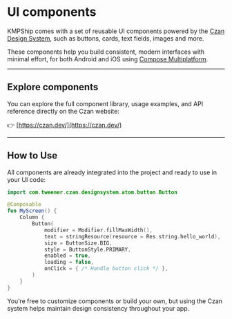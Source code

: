 # UI components

KMPShip comes with a set of reusable UI components powered by the [Czan Design System](https://czan.dev/), such as buttons, cards, text fields, images and more.

These components help you build consistent, modern interfaces with minimal effort, for both Android and iOS using [Compose Multiplatform](https://www.jetbrains.com/compose-multiplatform/).

---

## Explore components

You can explore the full component library, usage examples, and API reference directly on the Czan website:

👉 [https://czan.dev/](https://czan.dev/)

---

## How to Use

All components are already integrated into the project and ready to use in your UI code:

```kotlin
import com.tweener.czan.designsystem.atom.button.Button

@Composable
fun MyScreen() {
    Column {
        Button(
            modifier = Modifier.fillMaxWidth(),
            text = stringResource(resource = Res.string.hello_world),
            size = ButtonSize.BIG,
            style = ButtonStyle.PRIMARY,
            enabled = true,
            loading = false,
            onClick = { /* Handle button click */ },
        )
    }
}
```

You’re free to customize components or build your own, but using the Czan system helps maintain design consistency throughout your app.
